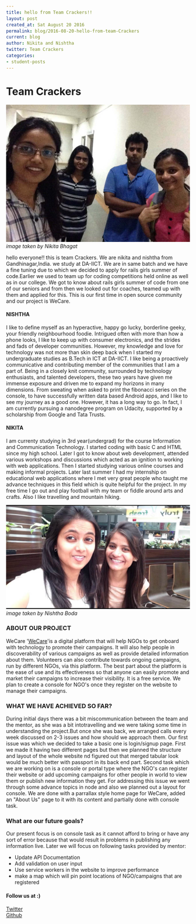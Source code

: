 ```yaml
---
title: hello from Team Crackers!!
layout: post
created_at: Sat August 20 2016
permalink: blog/2016-08-20-hello-from-team-Crackers
current: blog
author: Nikita and Nishtha
twitter: Team Crackers
categories:
- student-posts
---
```


# **Team Crackers**

![Team Crackers](/img/blog/2016/teamCrackers1.JPG)   
*image taken by Nikita Bhagat* 

hello everyone!!
this is team Crackers. We are nikita and nishtha from Gandhinagar,India.
we study at DA-IICT. We are in same batch and we have a fine tuning due to which we decided to apply for rails girls summer of code.Earlier we used to team up for coding competitions held online as well as in our college. We got to know about rails girls summer of code from one of our seniors and from then we looked out for coaches, teamed up with them and applied for this. This is our first time in open source community and our project is WeCare. 


#### **NISHTHA**
I like to define myself as an hyperactive, happy go lucky, borderline geeky, your friendly neighbourhood foodie. Intrigued often with more than how a phone looks, I like to keep up with consumer electronics, and the strides and fads of developer communities. However, my knowledge and love for technology was not more than skin deep back when I started my undergraduate studies as B.Tech in ICT at DA-IICT. I like being a proactively communicative and contributing member of the communities that I am a part of. 
Being in a closely knit community, surrounded by technology enthusiasts, and talented developers, these two years have given me immense exposure and driven me to expand my horizons in many dimensions. From sweating when asked to print the fibonacci series on the console, to have successfully written data based Android apps, and I like to see my journey as a good one. However, it has a long way to go. In fact, I am currently pursuing a nanodegree program on Udacity, supported by a scholarship from Google and Tata Trusts.


#### **NIKITA**
I am currenty studying in 3rd year(undergrad) for the course Information and Communication Technology. I started coding with basic C and HTML since my high school. Later I got to know about web development, attended various workshops and discussions which acted as an ignition to working with web applications. Then I started studying various online courses and making informal projects. Later last summer I had my internship on educational web applications where I met very great people who taught me advance techniques in this field which is quite helpful for the project. In my free time I go out and play football with my team or fiddle around arts and crafts. Also I like travelling and mountain hiking.

![Team Crakers](/img/blog/2016/teamCrackers2.jpg)
*image taken by Nishtha Boda*

### **ABOUT OUR PROJECT**

WeCare '[WeCare](https://github.com/hkasera/WeCare "WeCare")'is a digital platform that will help NGOs to get onboard with technology to promote their campaigns. It will also help people in discoverability of various campaigns as well as provide detailed information about them. Volunteers can also contribute towards ongoing campaigns, run by different NGOs, via this platform. The best part about the platform is the ease of use and its effectiveness so that anyone can easily promote and market their campaigns to increase their visibility. It is a free service. We plan to create a console for NGO's once they register on the website to manage their campaigns.

### **WHAT WE HAVE ACHIEVED SO FAR?**

During initial days there was a bit miscommunication between the team and the mentor, as she was a bit intotravelling and we were taking some time in understanding the project.But once she was back, we arranged calls every week discussed on 2-3 issues and how should we approach them. Our first issue was which we decided to take a basic one is login/signup page. First we made it having two different pages but then we planned the structure and layout of the whole website nd figured out that merged tabular look would be much better with passport in its back end part. Second task which we are working on is a console or portal type where the NGO's can register their website or add upcoming campaigns for other people in world to view them or publish new information they get. For addressing this issue we went through some advance topics in node and also we planned out a layout for console. We are done with a parrallax style home page for WeCare, added an "About Us" page to it with its content and partially done with console task.


### **What are our future goals?**

Our present focus is on console task as it cannot afford to bring or have any sort of error because that would result in problems in publishing any information live. Later we will focus on following tasks provided by mentor:
* Update API Documentation
* Add validation on user input
* Use service workers in the website to improve performance
* make a map which will pin point locations of NGO/campaigns that are registered


#### **Follow us at :)**

[Twitter](https://twitter.com/Team_crackers)  
[Github](https://github.com/TeamCrackersRgsoc)